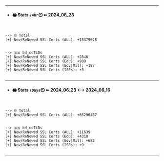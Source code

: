 

---
- #### 🖨️ **Stats** `24Hr`⏲️ ➼ 2024_06_23
```console


--> 🌐 Total
[+] New/ReNewed SSL Certs (ALL): +15379028


--> 🇧🇩 bd_ccTLDs
[+] New/ReNewed SSL Certs (ALL): +2846
[+] New/ReNewed SSL Certs (Edu): +908
[+] New/ReNewed SSL Certs (Gov|Mil): +197
[+] New/ReNewed SSL Certs (ISPs): +3


```

---
- #### 🖨️ **Stats** `7Days`⏲️ ➼ 2024_06_23 <--> 2024_06_16
```console


--> 🌐 Total
[+] New/ReNewed SSL Certs (ALL): +66290467


--> 🇧🇩 bd_ccTLDs
[+] New/ReNewed SSL Certs (ALL): +11639
[+] New/ReNewed SSL Certs (Edu): +4310
[+] New/ReNewed SSL Certs (Gov|Mil): +682
[+] New/ReNewed SSL Certs (ISPs): +9


```

---

